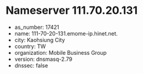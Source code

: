 # Nameserver 111.70.20.131

* as_number: 17421
* name: 111-70-20-131.emome-ip.hinet.net.
* city: Kaohsiung City
* country: TW
* organization: Mobile Business Group
* version: dnsmasq-2.79
* dnssec: false
